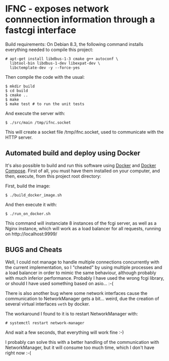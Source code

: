 # IFNC - exposes network connnection information through a fastcgi interface

Build requirements:
On Debian 8.3, the following command installs everything needed to compile this project:
```
# apt-get install libdbus-1-3 cmake g++ autoconf \
  libtool-bin libdbus-1-dev libexpat-dev \
  libctemplate-dev -y --force-yes
```

Then compile the code with the usual:
```
$ mkdir build
$ cd build
$ cmake ..
$ make
$ make test # to run the unit tests
```

And execute the server with:
```
$ ./src/main /tmp/ifnc.socket
```

This will create a socket file /tmp/ifnc.socket, used to communicate with the HTTP server.

## Automated build and deploy using Docker

It's also possible to build and run this software using <a href="http://docker.com">Docker</a> 
and <a href="https://docs.docker.com/compose/">Docker Compose</a>. First of all, you must have 
them installed on your computer, and then, execute, from this project root directory:

First, build the image:
```
$ ./build_docker_image.sh
```

And then execute it with:

```
$ ./run_on_docker.sh
```

This command will instanciate 8 instances of the fcgi server, as well as a Nginx instance, which
will work as a load balancer for all requests, running on http://localhost:9999/

## BUGS and Cheats

Well, I could not manage to handle multiple connections concurrently with the current implementation,
so I "cheated" by using multiple processes and a load balancer in order to mimic the same behaviour,
although probably with much inferior performance. Probably I have used the wrong fcgi library, or should
I have used something based on asio... :-(

There is also another bug where some network interfaces cause the communication to NetworkManager gets 
a bit... weird, due the creation of several virtual interfaces `veth` by docker.

The workaround I found to it is to restart NetworkManager with:

```
# systemctl restart network-manager
```

And wait a few seconds, that everything will work fine :-)

I probably can solve this with a better handling of the communication with NetworkManager, but it will
consume too much time, which I don't have right now :-(
